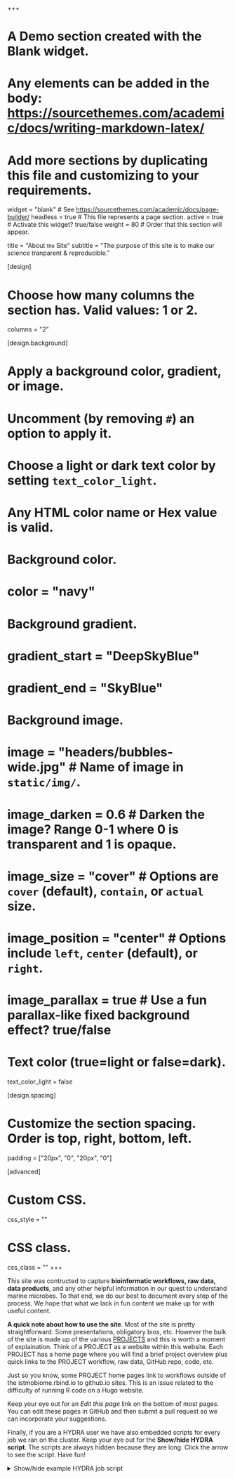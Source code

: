 +++
# A Demo section created with the Blank widget.
# Any elements can be added in the body: https://sourcethemes.com/academic/docs/writing-markdown-latex/
# Add more sections by duplicating this file and customizing to your requirements.

widget = "blank"  # See https://sourcethemes.com/academic/docs/page-builder/
headless = true  # This file represents a page section.
active = true  # Activate this widget? true/false
weight = 80  # Order that this section will appear.

title = "About <small>the</small> Site"
subtitle = "The purpose of this site is to make our science tranparent & reproducible."

[design]
  # Choose how many columns the section has. Valid values: 1 or 2.
  columns = "2"

[design.background]
  # Apply a background color, gradient, or image.
  #   Uncomment (by removing `#`) an option to apply it.
  #   Choose a light or dark text color by setting `text_color_light`.
  #   Any HTML color name or Hex value is valid.

  # Background color.
  # color = "navy"

  # Background gradient.
  # gradient_start = "DeepSkyBlue"
  # gradient_end = "SkyBlue"

  # Background image.
#  image = "headers/bubbles-wide.jpg"  # Name of image in `static/img/`.
#  image_darken = 0.6  # Darken the image? Range 0-1 where 0 is transparent and 1 is opaque.
#  image_size = "cover"  #  Options are `cover` (default), `contain`, or `actual` size.
#  image_position = "center"  # Options include `left`, `center` (default), or `right`.
#  image_parallax = true  # Use a fun parallax-like fixed background effect? true/false

  # Text color (true=light or false=dark).
  text_color_light = false

[design.spacing]
  # Customize the section spacing. Order is top, right, bottom, left.
  padding = ["20px", "0", "20px", "0"]

[advanced]
 # Custom CSS.
 css_style = ""

 # CSS class.
 css_class = ""
+++

This site was contructed to capture **bioinformatic workflows, raw data, data products**, and any other helpful information in our quest to understand marine microbes. To that end, we do our best to document every step of the process. We hope that what we lack in fun content we make up for with useful content.

**A quick note about how to use the site**. Most of the site is pretty straightforward. Some presentations, obligatory bios, etc. However the bulk of the site is made up of the various [PROJECTS](#projects) and this is worth a moment of explaination. Think of a PROJECT as a website within this website. Each PROJECT has a home page where you will find a brief project overview plus quick links to the PROJECT workflow, raw data, GitHub repo, code, etc.

Just so you know, some PROJECT home pages link to workflows outside of the istmobiome.rbind.io to  github.io sites. This is an issue related to the difficulty of running R code on a Hugo website.

Keep your eye out for an <i class="fas fa-pencil-alt"> Edit this page</i> link on the bottom of most pages. You can edit these pages in GitHub and then submit a pull request so we can incorporate your suggestions.

Finally, if you are a HYDRA user we have also embedded  scripts for every job we ran on the cluster.  Keep your eye out for the **Show/hide HYDRA script**. The scripts are always hidden because they are long. Click the arrow to see the script. Have fun!

<details markdown="1"><summary>Show/hide example HYDRA  job script</summary>
<pre><code>
# /bin/sh
# ----------------Parameters---------------------- #
#$ -S /bin/sh
#$ -pe mthread 20
#$ -q sThC.q
#$ -l mres=120G,h_data=6G,h_vmem=6G
#$ -cwd
#$ -j y
#$ -N job_04_taxonomic_classification_kaiju
#$ -o hydra_logs/job_04_taxonomic_classification_kaiju.job
#
# ----------------Modules------------------------- #
#
# ----------------Load Envs------------------- #
#
echo + `date` job $JOB_NAME started in $QUEUE with jobID=$JOB_ID on $HOSTNAME
echo + NSLOTS = $NSLOTS
#
export PATH=/home/scottjj/miniconda3:$PATH
export PATH=/home/scottjj/miniconda3/bin:$PATH
export PATH=/home/scottjj/miniconda3/envs/kaiju/bin:$PATH
export PATH=/home/scottjj/miniconda3/envs/krona/bin:$PATH
export PATH=/pool/genomics/stri_istmobiome/dbs/kaiju_db/:$PATH
#
#NOT SURE IF THE FOLLOWING TWO LINES ARE NEEDED
export PERL5LIB="/home/scottjj/miniconda3/envs/kaiju/lib/5.26.2"
export PERL5LIB="/home/scottjj/miniconda3/envs/kaiju/lib/5.26.2/x86_64-linux-thread-multi:$PERL5LIB"
# ----------------SETUP KAIJU Directories-------------- #
#
mkdir 07_TAXONOMY/KAIJU/
KAIJU='/pool/genomics/stri_istmobiome/data/seq/TRANS_WATER/07_TAXONOMY/KAIJU/'
K_FILES='/pool/genomics/stri_istmobiome/dbs/kaiju_db'
#
# ----------------Get Gene Files------------------- #
source activate anvio-6.1
#
anvi-get-sequences-for-gene-calls -c 03_CONTIGS/EP-contigs.db -o $KAIJU/EP_gene_calls.fna
anvi-get-sequences-for-gene-calls -c 03_CONTIGS/WA-contigs.db -o $KAIJU/WA_gene_calls.fna
#
source deactivate
#
# ----------------RUN KAIJU------------------- #
source activate kaiju
which kaiju
gcc --version
which perl
# ----------------AGAINST nr DB------------------- #
#
kaiju -t $K_FILES/nr_db/nodes.dmp -f $K_FILES/nr_db/nr_euk/kaiju_db_nr_euk.fmi -i $KAIJU/EP_gene_calls.fna -o $KAIJU/EP_kaiju_nr.out -z 16 -v
kaiju -t $K_FILES/nr_db/nodes.dmp -f $K_FILES/nr_db/nr_euk/kaiju_db_nr_euk.fmi -i $KAIJU/WA_gene_calls.fna -o $KAIJU/WA_kaiju_nr.out -z 16 -v
#
kaiju-addTaxonNames -t $K_FILES/nr_db/nodes.dmp -n $K_FILES/nr_db/names.dmp -i $KAIJU/EP_kaiju_nr.out -o $KAIJU/EP_kaiju_nr.names -r superkingdom,phylum,order,class,family,genus,species
kaiju-addTaxonNames -t $K_FILES/nr_db/nodes.dmp -n $K_FILES/nr_db/names.dmp -i $KAIJU/WA_kaiju_nr.out -o $KAIJU/WA_kaiju_nr.names -r superkingdom,phylum,order,class,family,genus,species
#
# ----------------AGAINST marine DB------------------- #
#
kaiju -t $K_FILES/marine_db/nodes.dmp -f $K_FILES/marine_db/marine_db/kaiju_db_mar.fmi -i $KAIJU/EP_gene_calls.fna -o $KAIJU/EP_kaiju_mar.out -z 16 -v
kaiju -t $K_FILES/marine_db/nodes.dmp -f $K_FILES/marine_db/marine_db/kaiju_db_mar.fmi -i $KAIJU/WA_gene_calls.fna -o $KAIJU/WA_kaiju_mar.out -z 16 -v
#
kaiju-addTaxonNames -t $K_FILES/marine_db/nodes.dmp -n $K_FILES/marine_db/names.dmp -i $KAIJU/EP_kaiju_mar.out -o $KAIJU/EP_kaiju_mar.names -r superkingdom,phylum,order,class,family,genus,species
kaiju-addTaxonNames -t $K_FILES/marine_db/nodes.dmp -n $K_FILES/marine_db/names.dmp -i $KAIJU/WA_kaiju_mar.out -o $KAIJU/WA_kaiju_mar.names -r superkingdom,phylum,order,class,family,genus,species
#
source deactivate
#
echo = `date` job $JOB_NAME don
</code></pre>
</details>
